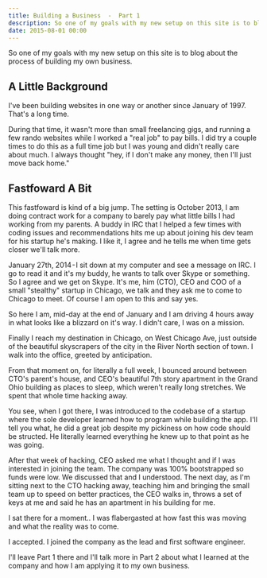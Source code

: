 ```yaml
---
title: Building a Business  -  Part 1
description: So one of my goals with my new setup on this site is to blog about the process of building my own business.
date: 2015-08-01 00:00
---
```


So one of my goals with my new setup on this site is to blog about the process of building my own business.

## A Little Background

I've been building websites in one way or another since January of 1997. That's a long time.

During that time, it wasn't more than small freelancing gigs, and running a few rando websites while I worked a "real job" to pay bills. I did try a couple times to do this as a full time job but I was young and didn't really care about much. I always thought "hey, if I don't make any money, then I'll just move back home."

## Fastfoward A Bit

This fastfoward is kind of a big jump. The setting is October 2013, I am doing contract work for a company to barely pay what little bills I had working from my parents. A buddy in IRC that I helped a few times with coding issues and recommendations hits me up about joining his dev team for his startup he's making. I like it, I agree and he tells me when time gets closer we'll talk more.

January 27th, 2014 - I sit down at my computer and see a message on IRC. I go to read it and it's my buddy, he wants to talk over Skype or something. So I agree and we get on Skype. It's me, him (CTO), CEO and COO of a small "stealthy" startup in Chicago, we talk and they ask me to come to Chicago to meet. Of course I am open to this and say yes.

So here I am, mid-day at the end of January and I am driving 4 hours away in what looks like a blizzard on it's way. I didn't care, I was on a mission.

Finally I reach my destination in Chicago, on West Chicago Ave, just outside of the beautiful skyscrapers of the city in the River North section of town. I walk into the office, greeted by anticipation.

From that moment on, for literally a full week, I bounced around between CTO's parent's house, and CEO's beautiful 7th story apartment in the Grand Ohio building as places to sleep, which weren't really long stretches. We spent that whole time hacking away.

You see, when I got there, I was introduced to the codebase of a startup where the sole developer learned how to program while building the app. I'll tell you what, he did a great job despite my pickiness on how code should be structed. He literally learned everything he knew up to that point as he was going.

After that week of hacking, CEO asked me what I thought and if I was interested in joining the team. The company was 100% bootstrapped so funds were low. We discussed that and I understood. The next day, as I'm sitting next to the CTO hacking away, teaching him and bringing the small team up to speed on better practices, the CEO walks in, throws a set of keys at me and said he has an apartment in his building for me.

I sat there for a moment.. I was flabergasted at how fast this was moving and what the reality was to come.

I accepted. I joined the company as the lead and first software engineer.

I'll leave Part 1 there and I'll talk more in Part 2 about what I learned at the company and how I am applying it to my own business.
